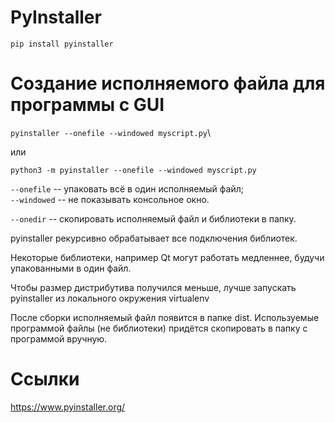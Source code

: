 # PyInstaller

`pip install pyinstaller`


# Создание исполняемого файла для программы с GUI

`pyinstaller --onefile --windowed myscript.py`\

или

`python3 -m pyinstaller --onefile --windowed myscript.py`

`--onefile` -- упаковать всё в один исполняемый файл;\
`--windowed` -- не показывать консольное окно.

`--onedir` -- скопировать исполняемый файл и библиотеки в папку.

pyinstaller рекурсивно обрабатывает все подключения библиотек.

Некоторые библиотеки, например Qt могут работать медленнее, будучи упакованными в один файл.

Чтобы размер дистрибутива получился меньше, лучше запускать pyinstaller из локального окружения virtualenv


После сборки исполняемый файл появится в папке dist. Используемые программой файлы (не библиотеки) придётся скопировать в папку с программой вручную. 


# Ссылки
https://www.pyinstaller.org/
